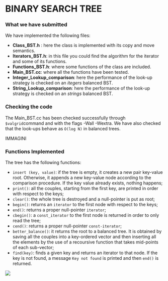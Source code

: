 # BINARY SEARCH TREE

### What we have submitted
We have implemented the following files:

- **Class_BST.h** : here the class is implemented with its copy and move semantics. 
- **Iterators_BST.h**: in this file you could find the algorithm for the iterator and some of its functions.
- **Functions_BST.h**: where some functions of the class are included.
- **Main_BST.cc**: where all the functions have been tested.
- **Integer_Lookup_comparison**: here the performance of the look-up strategy is checked on an *itegers* balanced BST.
- **String_Lookup_comparison**: here the performance of the look-up strategy is checked on an *strings* balanced BST.

### Checking the code
The Main_BST.cc has been checked successfully through `$valgrid`command and with the flags -Wall -Wextra.
We have also checked that the look-ups behave as `O(log N)` in balanced trees.

IMMAGINI

### Functions Implemented
The tree has the following functions:

- `insert (key, value)`: if the tree is empty, it creates a new pair key-value root. Otherwise, it appends a new key-value node according to the comparison procedure. If the key value already exists, nothing happens;
- `print()`: all the couples, starting from the first key, are printed in order with respect to the keys;
- `clear()`: the whole tree is destroyed and a null-pointer is put as root;
- `begin()`: returns an `iterator` to the first node with respect to the keys;
- `end()`: returns a proper null-pointer `iterator`;
- `cbegin()`: a `const_iterator` to the first node is returned in order to only read the tree;
- `cend()`: returns a proper null-pointer `const-iterator`;
- `better_balance()`: it returns the root to a balanced tree. It is obtained by saving all the couples into a key-ordered vector and then inserting all the elements by the use of a recoursive function that takes mid-points of each sub-vector;
- `find(key)`: finds a given key and returns an iterator to that node. If the key is not found, a message `Key not found` is printed and then `end()` is returned.
      
![](./.aux/binary.png)




